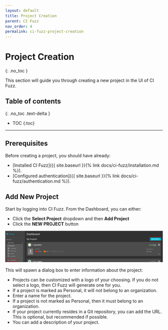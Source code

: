 ```yaml
---
layout: default
title: Project Creation
parent: CI Fuzz
nav_order: 4
permalink: ci-fuzz-project-creation
---
```

# **Project Creation**
{: .no_toc }

This section will guide you through creating a new project in the UI of CI Fuzz.

## Table of contents
{: .no_toc .text-delta }

- TOC
{:toc}

---

## Prerequisites

Before creating a project, you should have already:

* [Installed CI Fuzz]({{ site.baseurl }}{% link docs/ci-fuzz/installation.md %}).
* [Configured authentication]({{ site.baseurl }}{% link docs/ci-fuzz/authentication.md %}).


## Add New Project

Start by logging into CI Fuzz. From the Dashboard, you can either:
* Click the **Select Project** dropdown and then **Add Project**
* Click the **NEW PROJECT** button

![](/assets/images/ci-fuzz-project-creation/new-project.png)

This will spawn a dialog box to enter information about the project:

* Projects can be customized with a logo of your choosing. If you do not select a logo, then CI Fuzz will generate one for you.
* If a project is marked as Personal, it will not belong to an organization.
* Enter a name for the project.
* If a project is not marked as Personal, then it must belong to an organization.
* If your project currently resides in a Git repository, you can add the URL. This is optional, but recommended if possible.
* You can add a description of your project. 